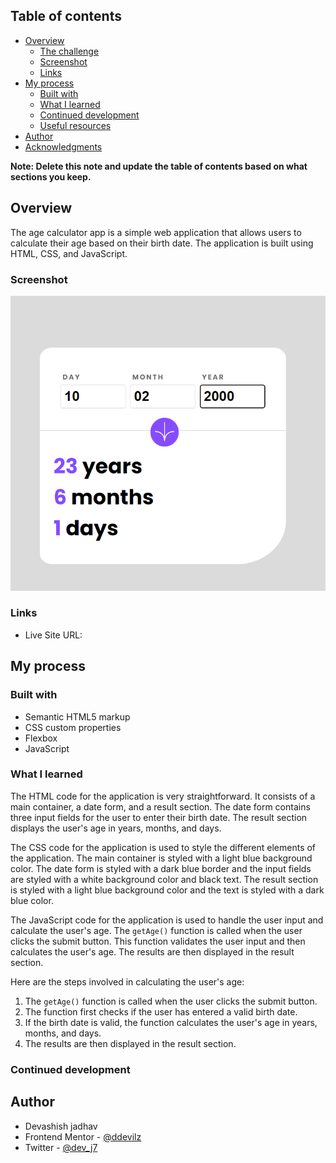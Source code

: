 ## Table of contents

- [Overview](#overview)
  - [The challenge](#the-challenge)
  - [Screenshot](#screenshot)
  - [Links](#links)
- [My process](#my-process)
  - [Built with](#built-with)
  - [What I learned](#what-i-learned)
  - [Continued development](#continued-development)
  - [Useful resources](#useful-resources)
- [Author](#author)
- [Acknowledgments](#acknowledgments)

**Note: Delete this note and update the table of contents based on what sections you keep.**

## Overview

The age calculator app is a simple web application that allows users to calculate their age based on their birth date. The application is built using HTML, CSS, and JavaScript.

### Screenshot

![](./assets/images/Screenshot%202023-08-11%20221908.png)



### Links

- Live Site URL: []()

## My process

### Built with

- Semantic HTML5 markup
- CSS custom properties
- Flexbox
- JavaScript


### What I learned

The HTML code for the application is very straightforward. It consists of a main container, a date form, and a result section. The date form contains three input fields for the user to enter their birth date. The result section displays the user's age in years, months, and days.

The CSS code for the application is used to style the different elements of the application. The main container is styled with a light blue background color. The date form is styled with a dark blue border and the input fields are styled with a white background color and black text. The result section is styled with a light blue background color and the text is styled with a dark blue color.

The JavaScript code for the application is used to handle the user input and calculate the user's age. The `getAge()` function is called when the user clicks the submit button. This function validates the user input and then calculates the user's age. The results are then displayed in the result section.

Here are the steps involved in calculating the user's age:

1. The `getAge()` function is called when the user clicks the submit button.
2. The function first checks if the user has entered a valid birth date.
3. If the birth date is valid, the function calculates the user's age in years, months, and days.
4. The results are then displayed in the result section.

### Continued development


## Author

- Devashish jadhav
- Frontend Mentor - [@ddevilz](https://www.frontendmentor.io/profile/@ddevilz)
- Twitter - [@dev_j7](https://www.twitter.com/@dev_j7)


